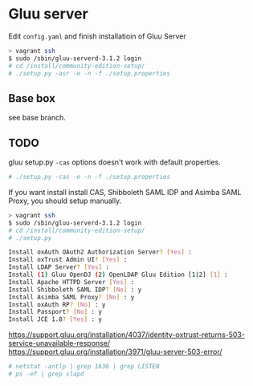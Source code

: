 # Gluu server

Edit `config.yaml` and finish installatioin of Gluu Server

```sh
> vagrant ssh
$ sudo /sbin/gluu-serverd-3.1.2 login
# cd /install/community-edition-setup/
# ./setup.py -asr -e -n -f ./setup.properties
```

## Base box

see base branch.

## TODO

gluu setup.py `-cas` options doesn't work with default properties.

```sh
# ./setup.py -cas -e -n -f ./setup.properties
```

If you want install install CAS, Shibboleth SAML IDP and Asimba SAML Proxy, you should setup manually.

```sh
> vagrant ssh
$ sudo /sbin/gluu-serverd-3.1.2 login
# cd /install/community-edition-setup/
# ./setup.py
```

```sh
Install oxAuth OAuth2 Authorization Server? [Yes] :
Install oxTrust Admin UI? [Yes] :
Install LDAP Server? [Yes] :
Install (1) Gluu OpenDJ (2) OpenLDAP Gluu Edition [1|2] [1] :
Install Apache HTTPD Server [Yes] :
Install Shibboleth SAML IDP? [No] : y
Install Asimba SAML Proxy? [No] : y
Install oxAuth RP? [No] : y
Install Passport? [No] : y
Install JCE 1.8? [Yes] : y
```

<https://support.gluu.org/installation/4037/identity-oxtrust-returns-503-service-unavailable-response/>
<https://support.gluu.org/installation/3971/gluu-server-503-error/>

```sh
# netstat -antlp | grep 1636 | grep LISTEN
# ps -ef | grep slapd
```